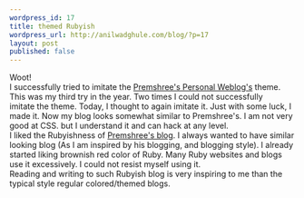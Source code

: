 ```yaml
---
wordpress_id: 17
title: themed Rubyish
wordpress_url: http://anilwadghule.com/blog/?p=17
layout: post
published: false
---
```

<p>Woot!<br />I successfully tried to imitate the <a href="http://premshree.livejournal.com/">Premshree's Personal Weblog's</a> theme. This was my third try in the&nbsp;year. Two times I could not successfully imitate&nbsp;the theme. Today, I&nbsp;thought to again imitate it. Just with some luck, I made it. Now my blog looks somewhat similar to Premshree's. I am not very good at CSS. but I understand it and can hack at any level.<br />I liked the Rubyishness of <a href="http://premshree.livejournal.com/">Premshree's blog</a>. I always wanted to have similar looking blog (As I am inspired by his blogging, and blogging style). I already started liking brownish red color of Ruby. Many Ruby websites and blogs use it excessively. I could not resist myself&nbsp;using it.<br />Reading and writing to such Rubyish blog is very inspiring to me than the typical style regular colored/themed&nbsp;blogs.</p>

